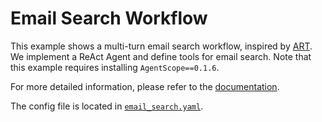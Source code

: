 # Email Search Workflow

This example shows a multi-turn email search workflow, inspired by [ART](https://openpipe.ai/blog/art-e-mail-agent?refresh=1756431423904). We implement a ReAct Agent and define tools for email search. Note that this example requires installing `AgentScope==0.1.6`.

For more detailed information, please refer to the [documentation](../../docs/sphinx_doc/source/tutorial/example_search_email.md).

The config file is located in [`email_search.yaml`](email_search.yaml).
